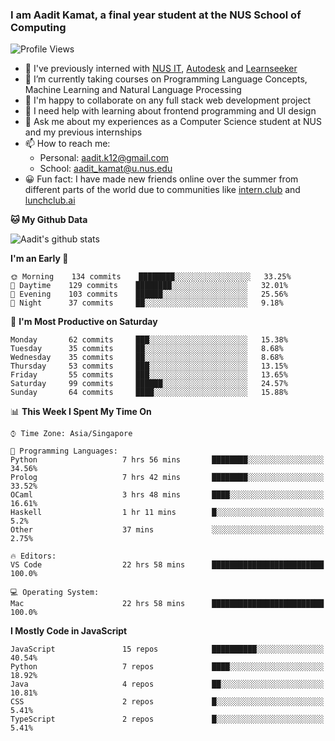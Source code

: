 ### I am Aadit Kamat, a final year student at the NUS School of Computing

![Profile Views](https://komarev.com/ghpvc/?username=aaditkamat)

- 🏢 I've previously interned with [NUS IT](https://nusit.nus.edu.sg/), [Autodesk](https://www.autodesk.com.sg/) and [Learnseeker](https://learnseeker.com/) 
- 🌱 I’m currently taking courses on Programming Language Concepts, Machine Learning and Natural Language Processing
- 👯 I'm happy to collaborate on any full stack web development project
- 🤔 I need help with learning about frontend programming and UI design
- 💬 Ask me about my experiences as a Computer Science student at NUS and my previous internships
- 📫 How to reach me: 
     - Personal: aadit.k12@gmail.com
     - School: aadit_kamat@u.nus.edu
- 😀 Fun fact: I have made new friends online over the summer from different parts of the world due to communities <t> like [intern.club](https://intern.club) and [lunchclub.ai](https://lunchclub.ai/)
     
**🐱 My Github Data**  
     
![Aadit's github stats](https://github-readme-stats.vercel.app/api?username=aaditkamat&count_private=true&show_icons=true)

<!--START_SECTION:waka-->
**I'm an Early 🐤** 

```text
🌞 Morning    134 commits    ████████░░░░░░░░░░░░░░░░░   33.25% 
🌆 Daytime    129 commits    ████████░░░░░░░░░░░░░░░░░   32.01% 
🌃 Evening    103 commits    ██████░░░░░░░░░░░░░░░░░░░   25.56% 
🌙 Night      37 commits     ██░░░░░░░░░░░░░░░░░░░░░░░   9.18%

```
📅 **I'm Most Productive on Saturday** 

```text
Monday       62 commits     ███░░░░░░░░░░░░░░░░░░░░░░   15.38% 
Tuesday      35 commits     ██░░░░░░░░░░░░░░░░░░░░░░░   8.68% 
Wednesday    35 commits     ██░░░░░░░░░░░░░░░░░░░░░░░   8.68% 
Thursday     53 commits     ███░░░░░░░░░░░░░░░░░░░░░░   13.15% 
Friday       55 commits     ███░░░░░░░░░░░░░░░░░░░░░░   13.65% 
Saturday     99 commits     ██████░░░░░░░░░░░░░░░░░░░   24.57% 
Sunday       64 commits     ████░░░░░░░░░░░░░░░░░░░░░   15.88%

```


📊 **This Week I Spent My Time On** 

```text
⌚︎ Time Zone: Asia/Singapore

💬 Programming Languages: 
Python                   7 hrs 56 mins       ████████░░░░░░░░░░░░░░░░░   34.56% 
Prolog                   7 hrs 42 mins       ████████░░░░░░░░░░░░░░░░░   33.52% 
OCaml                    3 hrs 48 mins       ████░░░░░░░░░░░░░░░░░░░░░   16.61% 
Haskell                  1 hr 11 mins        █░░░░░░░░░░░░░░░░░░░░░░░░   5.2% 
Other                    37 mins             ░░░░░░░░░░░░░░░░░░░░░░░░░   2.75%

🔥 Editors: 
VS Code                  22 hrs 58 mins      █████████████████████████   100.0%

💻 Operating System: 
Mac                      22 hrs 58 mins      █████████████████████████   100.0%

```

**I Mostly Code in JavaScript** 

```text
JavaScript               15 repos            ██████████░░░░░░░░░░░░░░░   40.54% 
Python                   7 repos             ████░░░░░░░░░░░░░░░░░░░░░   18.92% 
Java                     4 repos             ██░░░░░░░░░░░░░░░░░░░░░░░   10.81% 
CSS                      2 repos             █░░░░░░░░░░░░░░░░░░░░░░░░   5.41% 
TypeScript               2 repos             █░░░░░░░░░░░░░░░░░░░░░░░░   5.41%

```



<!--END_SECTION:waka-->
